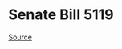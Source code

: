 # Senate Bill 5119

[Source](http://lawfilesext.leg.wa.gov/biennium/2023-24/Pdf/Bills/Senate%20Bills/5119.pdf)